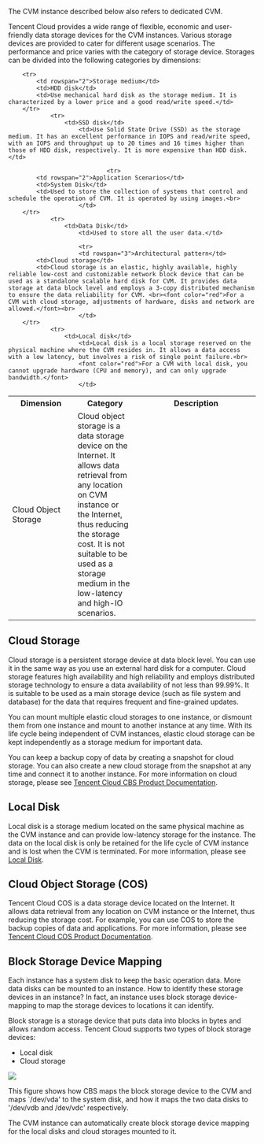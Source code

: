 The CVM instance described below also refers to dedicated CVM.

Tencent Cloud provides a wide range of flexible, economic and user-friendly data storage devices for the CVM instances. Various storage devices are provided to cater for different usage scenarios. The performance and price varies with the category of storage device. Storages can be divided into the following categories by dimensions:

<table class="cbscategory">
        <tbody><tr>
            <th style="width: 5%;">Dimension</th>
            <th style="width: 5%;" >Category</th>
            <th style="width: 20%;" >Description</th>
        </tr>
       
        <tr>
            <td rowspan="2">Storage medium</td>
            <td>HDD disk</td>
            <td>Use mechanical hard disk as the storage medium. It is characterized by a lower price and a good read/write speed.</td>
        </tr>
    			<tr>
    			    <td>SSD disk</td>
    					<td>Use Solid State Drive (SSD) as the storage medium. It has an excellent performance in IOPS and read/write speed, with an IOPS and throughput up to 20 times and 16 times higher than those of HDD disk, respectively. It is more expensive than HDD disk.</td>
    					
    					        <tr>
            <td rowspan="2">Application Scenarios</td>
            <td>System Disk</td>
            <td>Used to store the collection of systems that control and schedule the operation of CVM. It is operated by using images.<br>
    					</td>
        </tr>
    			<tr>
    			    <td>Data Disk</td>
    					<td>Used to store all the user data.</td>
    					
    					<tr>
    					<td rowspan="3">Architectural pattern</td>
            <td>Cloud storage</td>
            <td>Cloud storage is an elastic, highly available, highly reliable low-cost and customizable network block device that can be used as a standalone scalable hard disk for CVM. It provides data storage at data block level and employs a 3-copy distributed mechanism to ensure the data reliability for CVM. <br><font color="red">For a CVM with cloud storage, adjustments of hardware, disks and network are allowed.</font><br>
    					</td>
        </tr>
    			<tr>
    			    <td>Local disk</td>
    					<td>Local disk is a local storage reserved on the physical machine where the CVM resides in. It allows a data access with a low latency, but involves a risk of single point failure.<br>
    					<font color="red">For a CVM with local disk, you cannot upgrade hardware (CPU and memory), and can only upgrade bandwidth.</font>
    					</td>
<tr>
				    <td>Cloud Object Storage</td>
						<td>Cloud object storage is a data storage device on the Internet. It allows data retrieval from any location on CVM instance or the Internet, thus reducing the storage cost. It is not suitable to be used as a storage medium in the low-latency and high-IO scenarios.
						</td>
				</tbody></table>


## Cloud Storage

Cloud storage is a persistent storage device at data block level. You can use it in the same way as you use an external hard disk for a computer. Cloud storage features high availability and high reliability and employs distributed storage technology to ensure a data availability of not less than 99.99%. It is suitable to be used as a main storage device (such as file system and database) for the data that requires frequent and fine-grained updates.

You can mount multiple elastic cloud storages to one instance, or dismount them from one instance and mount to another instance at any time. With its life cycle being independent of CVM instances, elastic cloud storage can be kept independently as a storage medium for important data.

You can keep a backup copy of data by creating a snapshot for cloud storage. You can also create a new cloud storage from the snapshot at any time and connect it to another instance. For more information on cloud storage, please see [Tencent Cloud CBS Product Documentation](https://cloud.tencent.com/doc/product/362).

## Local Disk

Local disk is a storage medium located on the same physical machine as the CVM instance and can provide low-latency storage for the instance. The data on the local disk is only be retained for the life cycle of CVM instance and is lost when the CVM is terminated. For more information, please see [Local Disk](/doc/product/213/5798).

## Cloud Object Storage (COS)

Tencent Cloud COS is a data storage device located on the Internet. It allows data retrieval from any location on CVM instance or the Internet, thus reducing the storage cost. For example, you can use COS to store the backup copies of data and applications. For more information, please see [Tencent Cloud COS Product Documentation](https://cloud.tencent.com/doc/product/430).

## Block Storage Device Mapping

Each instance has a system disk to keep the basic operation data. More data disks can be mounted to an instance. How to identify these storage devices in an instance? In fact, an instance uses block storage device-mapping to map the storage devices to locations it can identify.

Block storage is a storage device that puts data into blocks in bytes and allows random access. Tencent Cloud supports two types of block storage devices:

- Local disk
- Cloud storage

![](https://mc.qcloudimg.com/static/img/7e8715ce6bba831c61d0cc807bec8ce9/device-mapping.png)

This figure shows how CBS maps the block storage device to the CVM and maps `/dev/vda' to the system disk, and how it maps the two data disks to '/dev/vdb and /dev/vdc' respectively.

The CVM instance can automatically create block storage device mapping for the local disks and cloud storages mounted to it.

